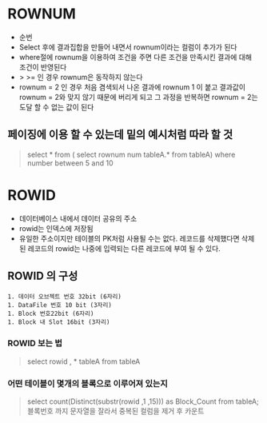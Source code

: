 # ROWNUM
* 순번
* Select 후에 결과집합을 만들어 내면서 rownum이라는 컬럼이 추가가 된다
* where절에 rownum을 이용하여 조건을 주면 다른 조건을 만족시킨 결과에 대해 조건이 반영된다
* \> \>= 인 경우 rownum은 동작하지 않는다
* rownum = 2 인 경우 처음 겸색되서 나온 결과에 rownum 1 이 붙고 결과값이 rownum = 2와 맞지 않기 때문에 버리게 되고 그 과정을 반복하면 rownum = 2는 도달 할 수 없는 값이 된다

## 페이징에 이용 할 수 있는데 밑의 예시처럼 따라 할 것
> select * from ( select rownum num tableA.* from tableA) where number between 5 and 10

# ROWID
* 데이터베이스 내에서 데이터 공유의 주소
* rowid는 인덱스에 저장됨
* 유일한 주소이지만 테이블의 PK처럼 사용될 수는 없다. 레코드를 삭제했다면 삭제된 레코드의 rowid는 나중에 입력되는 다른 레코드에 부여 될 수 있다.

## ROWID 의 구성
	1. 데이터 오브젝트 번호 32bit (6자리)
	1. DataFile 번호 10 bit (3자리)
	1. Block 번호22bit (6자리)
	1. Block 내 Slot 16bit (3자리)

### ROWID 보는 법
> select rowid , * tableA from tableA

### 어떤 테이블이 몇개의 블록으로 이루어져 있는지
> select count(Distinct(substr(rowid ,1 ,15))) as Block_Count from tableA;  블록번호 까지 문자열을 잘라서 중복된 컬럼을 제거 후 카운트

